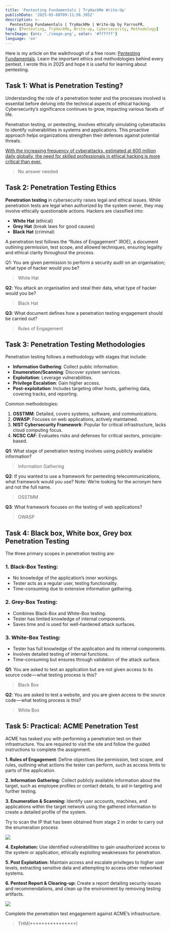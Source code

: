 ```yaml
---
title: 'Pentesting Fundamentals | TryHackMe Write-Up'
publishDate: '2025-05-08T09:11:56.395Z'
description: >-
  Pentesting Fundamentals | TryHackMe | Write-Up by FarrosFR.
tags: [Pentesting, TryHackMe, Write-up, Cybersecurity, Methodology]
heroImage: {src: './image.png', color: '#ffffff'}
language: 'en'
---
```

Here is my article on the walkthrough of a free room: [Pentesting Fundamentals](https://tryhackme.com/room/pentestingfundamentals). Learn the important ethics and methodologies behind every pentest. I wrote this in 2025 and hope it is useful for learning about pentesting.

## Task 1: What is Penetration Testing?

Understanding the role of a penetration tester and the processes involved is essential before delving into the technical aspects of ethical hacking. Cybersecurity’s significance continues to grow, impacting various facets of life.

Penetration testing, or pentesting, involves ethically simulating cyberattacks to identify vulnerabilities in systems and applications. This proactive approach helps organizations strengthen their defenses against potential threats.

[With the increasing frequency of cyberattacks, estimated at 600 million daily globally, the need for skilled professionals in ethical hacking is more critical than ever.](https://news.microsoft.com/en-cee/2024/11/29/microsoft-digital-defense-report-600-million-cyberattacks-per-day-around-the-globe/)

> No answer needed

## Task 2: Penetration Testing Ethics

**Penetration testing** in cybersecurity raises legal and ethical issues. While penetration tests are legal when authorized by the system owner, they may involve ethically questionable actions. Hackers are classified into:

*   **White Hat** (ethical)
*   **Grey Hat** (break laws for good causes)
*   **Black Hat** (criminal)

A penetration test follows the “Rules of Engagement” (ROE), a document outlining permission, test scope, and allowed techniques, ensuring legality and ethical clarity throughout the process.

Q1: You are given permission to perform a security audit on an organisation; what type of hacker would you be?

> White Hat

**Q2**: You attack an organisation and steal their data, what type of hacker would you be?

> Black Hat

**Q3**: What document defines how a penetration testing engagement should be carried out?

> Rules of Engagement

## Task 3: Penetration Testing Methodologies

Penetration testing follows a methodology with stages that include:

*   **Information Gathering**: Collect public information.
*   **Enumeration/Scanning**: Discover system services.
*   **Exploitation**: Leverage vulnerabilities.
*   **Privilege Escalation**: Gain higher access.
*   **Post-exploitation**: Includes targeting other hosts, gathering data, covering tracks, and reporting.

Common methodologies:

1.  **OSSTMM**: Detailed, covers systems, software, and communications.
2.  **OWASP**: Focuses on web applications, actively maintained.
3.  **NIST Cybersecurity Framework**: Popular for critical infrastructure, lacks cloud computing focus.
4.  **NCSC CAF**: Evaluates risks and defenses for critical sectors, principle-based.

**Q1**: What stage of penetration testing involves using publicly available information?

> Information Gathering

**Q2**: If you wanted to use a framework for pentesting telecommunications, what framework would you use? Note: We’re looking for the acronym here and not the full name.

> OSSTMM

**Q3**: What framework focuses on the testing of web applications?

> OWASP

## Task 4: Black box, White box, Grey box Penetration Testing

The three primary scopes in penetration testing are:

### 1. Black-Box Testing:

*   No knowledge of the application’s inner workings.
*   Tester acts as a regular user, testing functionality.
*   Time-consuming due to extensive information gathering.

### 2. Grey-Box Testing:

*   Combines Black-Box and White-Box testing.
*   Tester has limited knowledge of internal components.
*   Saves time and is used for well-hardened attack surfaces.

### 3. White-Box Testing:

*   Tester has full knowledge of the application and its internal components.
*   Involves detailed testing of internal functions.
*   Time-consuming but ensures through validation of the attack surface.

**Q1**: You are asked to test an application but are not given access to its source code — what testing process is this?

> Black Box

**Q2**: You are asked to test a website, and you are given access to the source code — what testing process is this?

> White Box

## Task 5: Practical: ACME Penetration Test

ACME has tasked you with performing a penetration test on their infrastructure. You are required to visit the site and follow the guided instructions to complete the assignment.

**1. Rules of Engagement**: Define objectives like permission, test scope, and rules, outlining what actions the tester can perform, such as access limits to parts of the application.

**2. Information Gathering:** Collect publicly available information about the target, such as employee profiles or contact details, to aid in targeting and further testing.

**3. Enumeration & Scanning:** Identify user accounts, machines, and applications within the target network using the gathered information to create a detailed profile of the system.

Try to scan the IP that has been obtained from stage 2 in order to carry out the enumeration process

![](https://cdn-images-1.medium.com/max/800/1*FpcRUlazNUDAv0UXKdxHtw.png)

**4. Exploitation:** Use identified vulnerabilities to gain unauthorized access to the system or application, ethically exploiting weaknesses for penetration.

**5. Post Exploitation:** Maintain access and escalate privileges to higher user levels, extracting sensitive data and attempting to access other networked systems.

**6. Pentest Report & Clearing-up:** Create a report detailing security issues and recommendations, and clean up the environment by removing testing artifacts.

![](https://cdn-images-1.medium.com/max/800/1*VsjNGIKECmtskvUDRL5-Qw.png)

Complete the penetration test engagement against ACME’s infrastructure.

> THM(****************)
